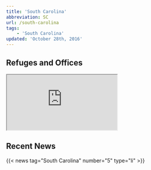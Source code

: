 ```yaml
---
title: 'South Carolina'
abbreviation: SC
url: /south-carolina
tags:
    - 'South Carolina'
updated: 'October 28th, 2016'
---
```


## Refuges and Offices
<iframe src="https://usfws.github.io/southeast-mega-map/?state=SC&scroll=false" class="state-map"></iframe>

## Recent News
{{< news tag="South Carolina" number="5" type="li" >}}
